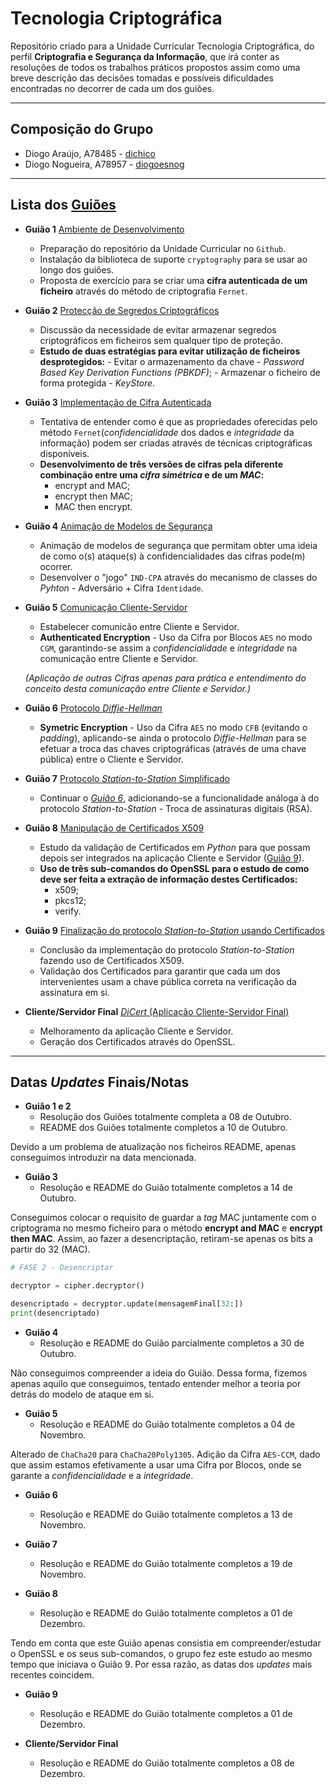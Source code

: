 # Tecnologia Criptográfica
Repositório criado para a Unidade Curricular Tecnologia Criptográfica, do perfil **Criptografia e Segurança da Informação**, que irá conter as resoluções de todos os trabalhos práticos propostos assim como uma breve descrição das decisões tomadas e possíveis dificuldades encontradas no decorrer de cada um dos guiões.

---

## **Composição do Grupo**
* Diogo Araújo, A78485 - [dichico](https://github.com/dichico)
* Diogo Nogueira, A78957 - [diogoesnog](https://github.com/diogoesnog)

---

## Lista dos [**Guiões**](https://github.com/uminho-miei-crypto/1920-TC/blob/master/doc/guioes.md)

- **Guião 1** [Ambiente de Desenvolvimento](https://github.com/uminho-miei-crypto/1920-G9/tree/master/Gui%C3%B5es/G1) 

	- Preparação do repositório da Unidade Curricular no ```Github```.
	- Instalação da biblioteca de suporte ```cryptography``` para se usar ao longo dos guiões.
	- Proposta de exercício para se criar uma **cifra autenticada de um ficheiro** através do método de criptografia ```Fernet```.

- **Guião 2** [Protecção de Segredos Criptográficos](https://github.com/uminho-miei-crypto/1920-G9/tree/master/Gui%C3%B5es/G2)

  - Discussão da necessidade de evitar armazenar segredos criptográficos em ficheiros sem qualquer tipo de proteção.
  - **Estudo de duas estratégias para evitar utilização de ficheiros desprotegidos:**
		- Evitar o armazenamento da chave - *Password Based Key Derivation Functions (PBKDF)*;
		- Armazenar o ficheiro de forma protegida - *KeyStore*.

- **Guião 3** [Implementação de Cifra Autenticada](https://github.com/uminho-miei-crypto/1920-G9/tree/master/Gui%C3%B5es/G3)

	- Tentativa de entender como é que as propriedades oferecidas pelo método ```Fernet```(*confidencialidade* dos dados e *integridade* da informação) podem ser criadas através de técnicas criptográficas disponíveis.
	- **Desenvolvimento de três versões de cifras pela diferente combinação entre uma *cifra simétrica* e de um *MAC*:**
		- encrypt and MAC;
		- encrypt then MAC;
		- MAC then encrypt.

- **Guião 4** [Animação de Modelos de Segurança](https://github.com/uminho-miei-crypto/1920-G9/tree/master/Gui%C3%B5es/G4)

	- Animação de modelos de segurança que permitam obter uma ideia de como o(s) ataque(s) à  confidencialidades das cifras pode(m) ocorrer.
	- Desenvolver o "jogo" ```IND-CPA``` através do mecanismo de classes do *Pyhton* - Adversário + Cifra ```Identidade```.

- **Guião 5** [Comunicação Cliente-Servidor](https://github.com/uminho-miei-crypto/1920-G9/tree/master/Gui%C3%B5es/G5)

    - Estabelecer comunicão entre Cliente e Servidor.
    - **Authenticated Encryption** - Uso da Cifra por Blocos ```AES``` no modo ```CGM```, garantindo-se assim a *confidencialidade* e *integridade* na comunicação entre Cliente e Servidor.

    *(Aplicação de outras Cifras apenas para prática e entendimento do conceito desta comunicação entre Cliente e Servidor.)*

- **Guião 6** [Protocolo *Diffie-Hellman*](https://github.com/uminho-miei-crypto/1920-G9/tree/master/Gui%C3%B5es/G6)

	- **Symetric Encryption** - Uso da Cifra ```AES``` no modo ```CFB``` (evitando o *padding*), aplicando-se ainda o protocolo *Diffie-Hellman* para se efetuar a troca das chaves criptográficas (através de uma chave pública) entre o Cliente e Servidor.

- **Guião 7** [Protocolo *Station-to-Station* Simplificado](https://github.com/uminho-miei-crypto/1920-G9/tree/master/Gui%C3%B5es/G7)
  
	- Continuar o [*Guião 6*](https://github.com/uminho-miei-crypto/1920-G9/tree/master/Gui%C3%B5es/G6), adicionando-se a funcionalidade análoga à do protocolo *Station-to-Station* - Troca de assinaturas digitais (RSA).
  
- **Guião 8** [Manipulação de Certificados X509](https://github.com/uminho-miei-crypto/1920-G9/tree/master/Guiões/G8)

	- Estudo da validação de Certificados em *Python* para que possam depois ser integrados na aplicação Cliente e Servidor ([Guião 9](https://github.com/uminho-miei-crypto/1920-G9/tree/master/Guiões/G9)).
	- **Uso de três sub-comandos do OpenSSL para o estudo de como deve ser feita a extração de informação destes Certificados:**
		- x509;
		- pkcs12;
		- verify.

- **Guião 9** [Finalização do protocolo *Station-to-Station* usando Certificados](https://github.com/uminho-miei-crypto/1920-G9/tree/master/Guiões/G9)

	- Conclusão da implementação do protocolo *Station-to-Station* fazendo uso de Certificados X509.
	- Validação dos Certificados para garantir que cada um dos intervenientes usam a chave pública correta na verificação da assinatura em si.

- **Cliente/Servidor Final** [*DiCert* (Aplicação Cliente-Servidor Final)](https://github.com/uminho-miei-crypto/1920-G9/tree/master/Gui%C3%B5es/CliServ)

	- Melhoramento da aplicação Cliente e Servidor.
	- Geração dos Certificados através do OpenSSL.
---

## **Datas *Updates* Finais/Notas**

- **Guião 1 e 2**
  - Resolução dos Guiões totalmente completa a 08 de Outubro.
  - README dos Guiões totalmente completos a 10 de Outubro. 

Devido a um problema de atualização nos ficheiros README, apenas conseguimos introduzir na data mencionada.

- **Guião 3**
  - Resolução e README do Guião totalmente completos a 14 de Outubro.

Conseguimos colocar o requisito de guardar a *tag* MAC juntamente com o criptograma no mesmo ficheiro para o método **encrypt and MAC** e **encrypt then MAC**. Assim, ao fazer a desencriptação, retiram-se apenas os bits a partir do 32 (MAC).

```python
# FASE 2 - Desencriptar

decryptor = cipher.decryptor()

desencriptado = decryptor.update(mensagemFinal[32:])
print(desencriptado)
```
- **Guião 4**
  - Resolução e README do Guião parcialmente completos a 30 de Outubro.

Não conseguimos compreender a ideia do Guião. Dessa forma, fizemos apenas aquilo que conseguimos, tentado entender melhor a teoria por detrás do modelo de ataque em si.

- **Guião 5**
  - Resolução e README do Guião totalmente completos a 04 de Novembro.

Alterado de ```ChaCha20``` para ```ChaCha20Poly1305```. Adição da Cifra ```AES-CCM```, dado que assim estamos efetivamente a usar uma Cifra por Blocos, onde se garante a *confidencialidade* e a *integridade*.

- **Guião 6**
  - Resolução e README do Guião totalmente completos a 13 de Novembro.

- **Guião 7**
  - Resolução e README do Guião totalmente completos a 19 de Novembro.

- **Guião 8**
  - Resolução e README do Guião totalmente completos a 01 de Dezembro.


Tendo em conta que este Guião apenas consistia em compreender/estudar o OpenSSL e os seus sub-comandos, o grupo fez este estudo ao mesmo tempo que iniciava o Guião 9. Por essa razão, as datas dos *updates* mais recentes coincidem.

- **Guião 9**
  - Resolução e README do Guião totalmente completos a 01 de Dezembro.

- **Cliente/Servidor Final**
  - Resolução e README do Guião totalmente completos a 08 de Dezembro.
